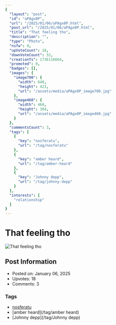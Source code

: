 ```yaml
---
{
  "layout": "post",
  "id": "aPAgx0P",
  "url": "/2025/01/06/aPAgx0P.html",
  "post_url": "/2025/01/06/aPAgx0P.html",
  "title": "That feeling tho",
  "description": "",
  "type": "Photo",
  "nsfw": 0,
  "upVoteCount": 18,
  "downVoteCount": 32,
  "creationTs": 1736116664,
  "promoted": 0,
  "badges": [],
  "images": {
    "image700": {
      "width": 640,
      "height": 423,
      "url": "/assets/media/aPAgx0P_image700.jpg"
    },
    "image460": {
      "width": 460,
      "height": 304,
      "url": "/assets/media/aPAgx0P_image460.jpg"
    }
  },
  "commentsCount": 3,
  "tags": [
    {
      "key": "nosferatu",
      "url": "/tag/nosferatu"
    },
    {
      "key": "amber heard",
      "url": "/tag/amber-heard"
    },
    {
      "key": "Johnny depp",
      "url": "/tag/johnny-depp"
    }
  ],
  "interests": [
    "relationship"
  ]
}
---
```


# That feeling tho

![That feeling tho](/assets/media/aPAgx0P_image700.jpg)

## Post Information

- Posted on: January 06, 2025
- Upvotes: 18
- Comments: 3

### Tags

- [nosferatu](/tag/nosferatu)
- [amber heard](/tag/amber heard)
- [Johnny depp](/tag/Johnny depp)
